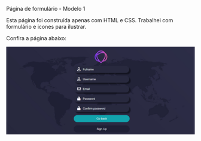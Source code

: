 Página de formulário - Modelo 1

Esta página foi construída apenas com HTML e CSS. Trabalhei com formulário e icones para ilustrar.

Confira a página abaixo:

![](../form-page-1/img/form-page-1.png)

